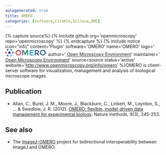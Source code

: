 ```yaml
---
autogenerated: true
title: OMERO
categories: [Software,Citable,SciJava,OME]
---
```



{% capture source%}
{% include github org='openmicroscopy' repo='openmicroscopy' %}
{% endcapture %}
{% include notice icon="info" content='Plugin' software='OMERO' name='OMERO' logo='<img src="/media/logos/omero.png" width="128"/>' author=' [Open Microscopy Environment](http://openmicroscopy.org/)' maintainer=' [Open Microscopy Environment](http://openmicroscopy.org/)' source=source status='active' website='http://www.openmicroscopy.org/info/omero' %}OMERO is client-server software for visualization, management and analysis of biological microscope images.

## Publication

-   Allan, C., Burel, J. M., Moore, J., Blackburn, C., Linkert, M., Loynton, S., ... & Swedlow, J. R. (2012). [OMERO: flexible, model-driven data management for experimental biology](http://www.nature.com/nmeth/journal/v9/n3/abs/nmeth.1896.html). Nature methods, 9(3), 245-253.

## See also

-   The [ImageJ-OMERO](https://github.com/imagej/imagej-omero) project for bidirectional interoperability between ImageJ and OMERO.

   
